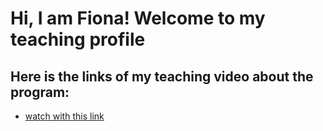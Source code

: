 #  Hi, I am Fiona! Welcome to my teaching profile
## Here is the links of my teaching video about the program:
- [watch with this link](https://drive.google.com/file/d/1o1VUY-7AHGPXfsoJZrx1bhSh5qfja99b/view?usp=sharing)
